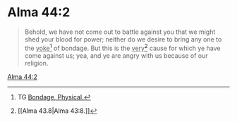 # Alma 44:2

> Behold, we have not come out to battle against you that we might shed your blood for power; neither do we desire to bring any one to the <u>yoke</u>[^a] of bondage. But this is the <u>very</u>[^b] cause for which ye have come against us; yea, and ye are angry with us because of our religion.

[Alma 44:2](https://www.churchofjesuschrist.org/study/scriptures/bofm/alma/44?lang=eng&id=p2#p2)


[^a]: TG [Bondage, Physical.](https://www.churchofjesuschrist.org/study/scriptures/tg/bondage-physical?lang=eng)
[^b]: [[Alma 43.8|Alma 43:8.]]
